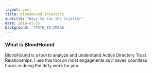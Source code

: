 ```yaml
---
layout: post
title: BloodHound Injestors
subtitle: "Ways to run the injestor"
date: 2019-03-05
background: '/PATH_TO_IMAGE'
---
```


### What is BloodHound
BloodHound is a tool to analyze and understand Active Directory Trust Relationships. I use this tool on most engagments as it saves countless hours in doing the dirty work for you.




